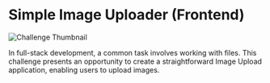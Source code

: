 # Simple Image Uploader (Frontend)

![Challenge Thumbnail](https://csyxkpbavpcrhwqhcpyy.supabase.co/storage/v1/object/public/challenges/57/challenge-57-thumbnail)

In full-stack development, a common task involves working with files. This challenge presents an opportunity to create a
straightforward Image Upload application, enabling users to upload images.